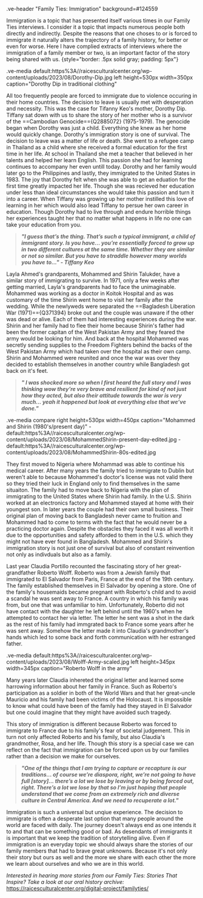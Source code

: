 .ve-header "Family Ties: Immigration" background=#124559

Immigration is a topic that has presented itself various times in our Family Ties interviews. I consider it a topic that impacts numerous people both directly and indirectly. Despite the reasons that one choses to or is forced to immigrate it naturally alters the trajectory of a family history, for better or even for worse.  Here I have complied extracts of interviews where the immigration of a family member or two, is an important factor of the story being shared with us.
{style="border: .5px solid gray; padding: 5px"}

.ve-media default:https%3A//raicesculturalcenter.org/wp-content/uploads/2023/08/Dorothy-Dip.jpg left height=530px width=350px caption="Dorothy Dip in traditional clothing"

All too frequently people are forced to immigrate due to violence occuring in their home countries. The decision to leave is usually met with desperation and necessity. This was the case for Tifanny Keo's mother, Dorothy Dip. Tiffany sat down with us to share the story of her mother who is a survivor of the ==Cambodian Genocide=={Q2885072} (1975-1979). The genocide began when Dorothy was just a child. Everything she knew as her home would quickly change. Dorothy's immigration story is one of survival. The decision to leave was a matter of life or death. She went to a refugee camp in Thailand as a child where she received a formal education for the first time in her life. At school in Thailand she met a teacher that believed in her talents and helped her learn English. This passion she had for learning continues to accompany her even untill today. Dorothy and her family would later go to the Philippines and lastly, they immigrated to the United States in 1983. The joy that Dorothy felt when she was able to get an eduation for the first time greatly impacted her life. Though she was recieved her education under less than ideal circumstances she would take this passion and turn it into a career. When Tiffany was growing up her mother instilled this love of learning in her which would also lead Tiffany to persue her own career in education. Though Dorothy had to live through and endure horrible things her experiences taught her that no matter what happens in life no one can take your education from you.   


>**_"I guess that’s the thing. That’s such a typical immigrant, a child of immigrant story. Is you have... you’re essentially forced to grow up in two different cultures at the same time. Whether they are similar or not so similar. But you have to straddle however many worlds you have to..." - Tiffany Keo_**

Layla Ahmed's grandparents, Mohammed and Shirin Talukder, have a similar story of immigrating to survive. In 1971, only a few weeks after getting married, Layla's grandparents had to face the unimaginable. Mohammed was working as a doctor in Koitok Hospital and as was customary of the time Shirin went home to visit her family after the wedding. While the newlyweds were separated the ==Bagladesh Liberation War (1971)=={Q371394} broke out and the couple was unaware if the other was dead or alive. Each of them had interesting experiences during the war. Shirin and her family had to flee their home because Shirin's father had been the former capitan of the West Pakistan Army and they feared the army would be looking for him. And back at the hospital Mohammed was secretly sending supplies to the Freedom Fighters behind the backs of the West Pakistan Army which had taken over the hospital as their own camp. Shirin and Mohammed were reunited and once the war was over they decided to establish themselves in another country while Bangladesh got back on it's feet. 

>**_" I was shocked more so when I first heard the full story and I was thinking wow they’re very brave and resilient for kind of not just how they acted, but also their attitude towards the war is very much... yeah it happened but look at everything else that we’ve done."_**

.ve-media compare right height=530px width=450px caption="Mohammed and Shirin (1980's/present day)"
    - default:https%3A//raicesculturalcenter.org/wp-content/uploads/2023/08/MohammedShirin-present-day-edited.jpg
    - default:https%3A//raicesculturalcenter.org/wp-content/uploads/2023/08/MohammedShirin-80s-edited.jpg
    
They first moved to Nigeria where Mohammad was able to continue his medical career. After many years the family tried to immigrate to Dublin but weren't able to because Mohammed's doctor's license was not valid there so they tried their luck in England only to find themselves in the same situaiton. The family had to move back to Nigeria with the plan of immigrating to the United States where Shirin had family. In the U.S. Shirin worked at an electronics factory and Mohammed stayed at home with their youngest son. In later years the couple had their own small business. Their original plan of moving back to Bangladesh never came to fruition and Mohammed had to come to terms with the fact that he would never be a practicing doctor again. Despite the obstacles they faced it was all worth it due to the opportunities and safety afforded to them in the U.S. which they might not have ever found in Bangladesh. Mohammed and Shirin's immigration story is not just one of survival but also of constant reinvention not only as indivduals but also as a family. 


Last year Claudia Portillo recounted the fascinating story of her great-grandfather Roberto Wolff. Roberto was from a Jewish family that immigrated to El Salvador from Paris, France at the end of the 19th century. The family established themselves in El Salvador by opening a store. One of the family's housemaids became pregnant with Roberto's child and to avoid a scandal he was sent away to France. A country in which his family was from, but one that was unfamiliar to him. Unfortunately, Roberto did not have contact with the daughter he left behind until the 1960's when he attempted to contact her via letter. The letter he sent was a shot in the dark as the rest of his family had immgrated back to France some years after he was sent away. Somehow the letter made it into Claudia's grandmother's hands which led to some back and forth communication with her estranged father. 

.ve-media default:https%3A//raicesculturalcenter.org/wp-content/uploads/2023/08/Wolff-Army-scaled.jpg left height=345px width=345px caption="Roberto Wolff in the army"

Many years later Claudia inhereted the original letter and learned some harrowing information about her family in France. Such as Roberto's participation as a soldier in both of the World Wars and that her great-uncle Mauricio and his family had been victims of the Holocaust. It is impossible to know what could have been of the family had they stayed in El Salvador but one could imagine that they might have avoided such tragedy. 

This story of immigration is different because Roberto was forced to immigrate to France due to his family's fear of societal judgement. This in turn not only affected Roberto and his family, but also Claudia's grandmother, Rosa, and her life. Though this story is a special case we can reflect on the fact that immigration can be forced upon us by our families rather than a decision we make for ourselves.      

>**_"One of the things that I am trying to capture or recapture is our traditions...  of course we’re diaspora, right, we’re not going to have full [story]... there’s a lot we lose by leaving or by being forced out, right. There’s a lot we lose by that so I’m just hoping that people understand that we come from an extremely rich and diverse culture in Central America. And we need to recuperate a lot."_**

Immigration is such a universal but unqiue experience. The decision to immigrate is often a desperate last option that many people around the world are faced with daily. The journey doesn't always end as one intends it to and that can be something good or bad. As desendants of immigrants it is important that we keep the tradition of storytelling alive. Even if immigration is an everyday topic we should always share the stories of our family members that had to brave great unknowns. Because it's not only their story but ours as well and the more we share with each other the more we learn about ourselves and who we are in this world.  

_Interested in hearing more stories from our Family Ties: Stories That Inspire? Take a look at our oral history archive:_
https://raicesculturalcenter.org/digital-project/familyties/
